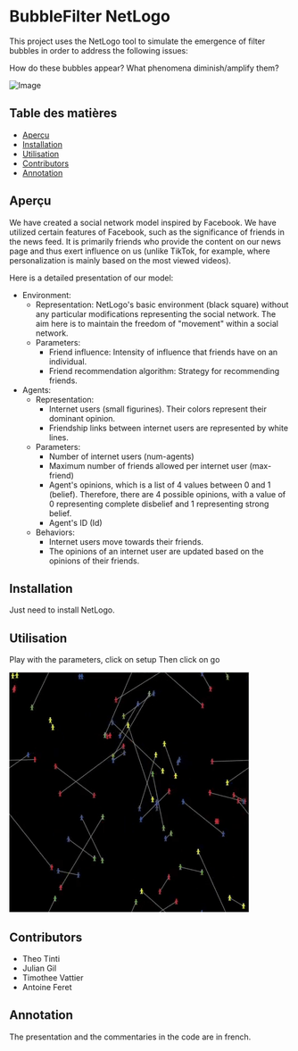 # BubbleFilter NetLogo

This project uses the NetLogo tool to simulate the emergence of filter bubbles in order to address the following issues:

How do these bubbles appear?
What phenomena diminish/amplify them?

![Image]([chemin/vers/image.png](https://github.com/Exared/SymuaFilterBubble/blob/main/Images/simulation.gif))

## Table des matières
- [Aperçu](#aperçu)
- [Installation](#installation)
- [Utilisation](#utilisation)
- [Contributors](#contributors)
- [Annotation](#annotation)

## Aperçu
We have created a social network model inspired by Facebook. We have utilized certain features of Facebook, such as the significance of friends in the news feed. It is primarily friends who provide the content on our news page and thus exert influence on us (unlike TikTok, for example, where personalization is mainly based on the most viewed videos).

Here is a detailed presentation of our model:

-   Environment:
    -   Representation: NetLogo's basic environment (black square) without any particular modifications representing the social network. The aim here is to maintain the freedom of "movement" within a social network.
    -   Parameters:
        -   Friend influence: Intensity of influence that friends have on an individual.
        -   Friend recommendation algorithm: Strategy for recommending friends.
-   Agents:
    -   Representation:
        -   Internet users (small figurines). Their colors represent their dominant opinion.
        -   Friendship links between internet users are represented by white lines.
    -   Parameters:
        -   Number of internet users (num-agents)
        -   Maximum number of friends allowed per internet user (max-friend)
        -   Agent's opinions, which is a list of 4 values between 0 and 1 (belief). Therefore, there are 4 possible opinions, with a value of 0 representing complete disbelief and 1 representing strong belief.
        -   Agent's ID (Id)
    -   Behaviors:
        -   Internet users move towards their friends.
        -   The opinions of an internet user are updated based on the opinions of their friends.


## Installation
Just need to install NetLogo.

## Utilisation
Play with the parameters, click on setup
Then click on go

![Image](Images/simulation.gif)

## Contributors
-   Theo Tinti
-   Julian Gil
-   Timothee Vattier
-   Antoine Feret

## Annotation

The presentation and the commentaries in the code are in french.

